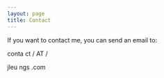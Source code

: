 ```yaml
---
layout: page
title: Contact
---
```


If you want to contact me, you can send an email to:

<span>&#x63;<span style="display:none;">x</span>&#x6f;&#x6e;<span style="display:none;">x</span>&#x74;&#x61;</span>
<span>&#x63;<span style="display:none;">x</span>&#x74;</span>
/
<span style="unicode-bidi: bidi-override; direction: rtl;">TA</span>
/

<span>&#x6a;&#x6c;<span style="display:none;">@</span>&#x65;&#x75;</span>
<span>&#x6e;&#x67;&#x73;</span>
<span>&#x2e;&#x63;<span style="display:none;">hi</span>&#x6f;&#x6d;</span>

